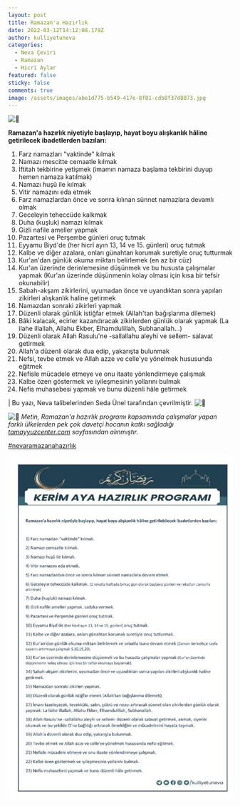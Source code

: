 ```yaml
---
layout: post
title: Ramazan'a Hazırlık
date: 2022-03-12T14:12:08.179Z
author: kulliyetuneva
categories:
  - Neva Çeviri
  - Ramazan
  - Hicri Aylar
featured: false
sticky: false
comments: true
image: /assets/images/abe1d775-b549-417e-8f01-cdb8f37d8873.jpg
---
```

<!--StartFragment-->

![🌙](https://static.xx.fbcdn.net/images/emoji.php/v9/t33/1/16/1f319.png)

**Ramazan'a hazırlık niyetiyle başlayıp, hayat boyu alışkanlık hâline getirilecek ibadetlerden bazıları:**

1. Farz namazları "vaktinde" kılmak
2. Namazı mescitte cemaatle kılmak
3. İftitah tekbirine yetişmek (imamın namaza başlama tekbirini duyup hemen namaza katılmak)
4. Namazı huşû ile kılmak
5. Vitir namazını eda etmek
6. Farz namazlardan önce ve sonra kılınan sünnet namazlara devamlı olmak
7. Geceleyin teheccüde kalkmak
8. Duha (kuşluk) namazı kılmak
9. Gizli nafile ameller yapmak
10. Pazartesi ve Perşembe günleri oruç tutmak
11. Eyyamu Biyd'de (her hicrî ayın 13, 14 ve 15. günleri) oruç tutmak
12. Kalbe ve diğer azalara, onları günahtan korumak suretiyle oruç tutturmak
13. Kur'an'dan günlük okuma miktarı belirlemek (en az bir cüz)
14. Kur'an üzerinde derinlemesine düşünmek ve bu hususta çalışmalar yapmak (Kur'an üzerinde düşünmenin kolay olması için kısa bir tefsir okunabilir)
15. Sabah-akşam zikirlerini, uyumadan önce ve uyandıktan sonra yapılan zikirleri alışkanlık haline getirmek
16. Namazdan sonraki zikirleri yapmak
17. Düzenli olarak günlük istiğfar etmek (Allah'tan bağışlanma dilemek)
18. Bâki kalacak, ecirler kazandıracak zikirlerden günlük olarak yapmak (La ilahe illallah, Allahu Ekber, Elhamdulillah, Subhanallah...)
19. Düzenli olarak Allah Rasulu'ne -sallallahu aleyhi ve sellem- salavat getirmek
20. Allah'a düzenli olarak dua edip, yakarışta bulunmak
21. Nefsi, tevbe etmek ve Allah azze ve celle'ye yönelmek hususunda eğitmek
22. Nefisle mücadele etmeye ve onu itaate yönlendirmeye çalışmak
23. Kalbe özen göstermek ve iyileşmesinin yollarını bulmak
24. Nefis muhasebesi yapmak ve bunu düzenli hâle getirmek

\| Bu yazı, Neva talibelerinden Seda Ünel tarafından çevrilmiştir. ![🌿](https://static.xx.fbcdn.net/images/emoji.php/v9/t1e/1/16/1f33f.png)

![📍](https://static.xx.fbcdn.net/images/emoji.php/v9/t2d/1/16/1f4cd.png) *Metin, Ramazan'a hazırlık programı kapsamında çalışmalar yapan farklı ülkelerden pek çok davetçi hocanın katkı sağladığı [tamayyuzcenter.com](https://l.facebook.com/l.php?u=http%3A%2F%2Ftamayyuzcenter.com%2F%3Ffbclid%3DIwAR14ELoX6memnznHJBt54ZIcSC1-AV4JTU2XDVPiR7MZH05UA-zIIEJ5cVo&h=AT1_EMXYlykS4i6n1Z2C4gRmg9JBNmhcWMMSXnuX_HZqTw_Rceka4jyUE6XxDKL61_x3NObRdTmv2Ljp8mTHPQ-H360pA0e7t8J0zOK5HTgMlVr83bNoIFr9xtTMrOB7rT0r&__tn__=-UK-R&c[0]=AT1li-ErS5IfQ9kgG9PjGBan44jIZ0hYwupXfMFPV8fzE9w4MZGbrFmzh8ZsU1h7wHGXBe0udRF7I1zqtvVQLqrdkC29bd2heLpB0GxrIo-FBg2B6LtgSanjPVJfOab-uZpDpwZdIHzgvQNCDOg1_b3VAg) sayfasından alınmıştır.*

[\#nevaramazanahazırlık](https://www.facebook.com/hashtag/nevaramazanahaz%C4%B1rl%C4%B1k?__eep__=6&__cft__[0]=AZXs70E4HaDiEiTVleXUCxYuEYjQg4ClSEJUWa2vx0HXQOR9ln9Mfz23SEvDGbCk2-gpC6QBNMDYlxWfcqRVeyTKI3wEEpd0k_RK1-f-KRoNVhLPTY2fV0a3vq1p-p2eJd0&__tn__=*NK-R)

<!--EndFragment-->

![](/assets/images/508c98c2-edd1-43ad-8dce-7239c0a34022.jpg)